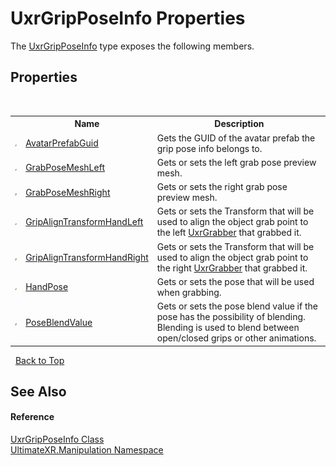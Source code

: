 # UxrGripPoseInfo Properties
 

The <a href="T_UltimateXR_Manipulation_UxrGripPoseInfo">UxrGripPoseInfo</a> type exposes the following members.


## Properties
&nbsp;<table><tr><th></th><th>Name</th><th>Description</th></tr><tr><td>![Public property](media/pubproperty.gif "Public property")</td><td><a href="P_UltimateXR_Manipulation_UxrGripPoseInfo_AvatarPrefabGuid">AvatarPrefabGuid</a></td><td>
Gets the GUID of the avatar prefab the grip pose info belongs to.</td></tr><tr><td>![Public property](media/pubproperty.gif "Public property")</td><td><a href="P_UltimateXR_Manipulation_UxrGripPoseInfo_GrabPoseMeshLeft">GrabPoseMeshLeft</a></td><td>
Gets or sets the left grab pose preview mesh.</td></tr><tr><td>![Public property](media/pubproperty.gif "Public property")</td><td><a href="P_UltimateXR_Manipulation_UxrGripPoseInfo_GrabPoseMeshRight">GrabPoseMeshRight</a></td><td>
Gets or sets the right grab pose preview mesh.</td></tr><tr><td>![Public property](media/pubproperty.gif "Public property")</td><td><a href="P_UltimateXR_Manipulation_UxrGripPoseInfo_GripAlignTransformHandLeft">GripAlignTransformHandLeft</a></td><td>
Gets or sets the Transform that will be used to align the object grab point to the left <a href="T_UltimateXR_Manipulation_UxrGrabber">UxrGrabber</a> that grabbed it.</td></tr><tr><td>![Public property](media/pubproperty.gif "Public property")</td><td><a href="P_UltimateXR_Manipulation_UxrGripPoseInfo_GripAlignTransformHandRight">GripAlignTransformHandRight</a></td><td>
Gets or sets the Transform that will be used to align the object grab point to the right <a href="T_UltimateXR_Manipulation_UxrGrabber">UxrGrabber</a> that grabbed it.</td></tr><tr><td>![Public property](media/pubproperty.gif "Public property")</td><td><a href="P_UltimateXR_Manipulation_UxrGripPoseInfo_HandPose">HandPose</a></td><td>
Gets or sets the pose that will be used when grabbing.</td></tr><tr><td>![Public property](media/pubproperty.gif "Public property")</td><td><a href="P_UltimateXR_Manipulation_UxrGripPoseInfo_PoseBlendValue">PoseBlendValue</a></td><td>
Gets or sets the pose blend value if the pose has the possibility of blending. Blending is used to blend between open/closed grips or other animations.</td></tr></table>&nbsp;
<a href="#uxrgripposeinfo-properties">Back to Top</a>

## See Also


#### Reference
<a href="T_UltimateXR_Manipulation_UxrGripPoseInfo">UxrGripPoseInfo Class</a><br /><a href="N_UltimateXR_Manipulation">UltimateXR.Manipulation Namespace</a><br />
